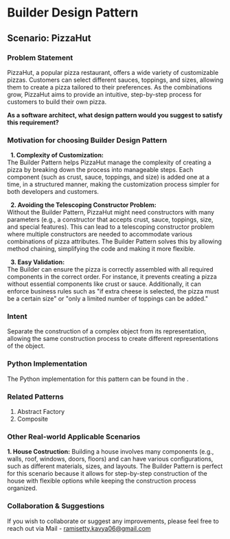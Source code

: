 # Builder Design Pattern

## Scenario: PizzaHut

### Problem Statement
PizzaHut, a popular pizza restaurant, offers a wide variety of customizable pizzas. Customers can select different sauces, toppings, and sizes, allowing them to create a pizza tailored to their preferences. As the combinations grow, PizzaHut aims to provide an intuitive, step-by-step process for customers to build their own pizza. <br>

**As a software architect, what design pattern would you suggest to satisfy this requirement?**

### Motivation for choosing Builder Design Pattern

&nbsp; **1. Complexity of Customization:** <br>
The Builder Pattern helps PizzaHut manage the complexity of creating a pizza by breaking down the process into manageable steps. Each component (such as crust, sauce, toppings, and size) is added one at a time, in a structured manner, making the customization process simpler for both developers and customers. <br>

&nbsp; **2. Avoiding the Telescoping Constructor Problem:**  <br>
Without the Builder Pattern, PizzaHut might need constructors with many parameters (e.g., a constructor that accepts crust, sauce, toppings, size, and special features). This can lead to a telescoping constructor problem where multiple constructors are needed to accommodate various combinations of pizza attributes. The Builder Pattern solves this by allowing method chaining, simplifying the code and making it more flexible. <br>

&nbsp; **3. Easy Validation:** <br>
The Builder can ensure the pizza is correctly assembled with all required components in the correct order. For instance, it prevents creating a pizza without essential components like crust or sauce. Additionally, it can enforce business rules such as "if extra cheese is selected, the pizza must be a certain size" or "only a limited number of toppings can be added." <br>

### Intent
Separate the construction of a complex object from its representation, allowing the same construction process to create different representations of the object.

### Python Implementation
The Python implementation for this pattern can be found in the []().

### Related Patterns
1. Abstract Factory <br>
2. Composite <br>

### Other Real-world Applicable Scenarios

**1. House Costruction:** Building a house involves many components (e.g., walls, roof, windows, doors, floors) and can have various configurations, such as different materials, sizes, and layouts. The Builder Pattern is perfect for this scenario because it allows for step-by-step construction of the house with flexible options while keeping the construction process organized. <br>

### Collaboration & Suggestions 
If you wish to collaborate or suggest any improvements, please feel free to reach out via Mail - ramisetty.kavya06@gmail.com
